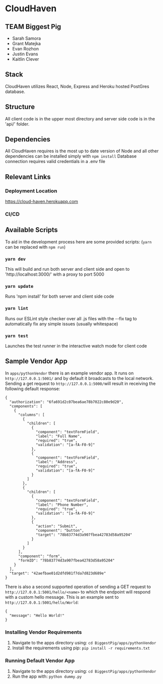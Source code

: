 # CloudHaven
## TEAM Biggest Pig
- Sarah Samora
- Grant Matejka
- Evan Rozhon
- Justin Evans
- Kaitlin Clever

## Stack

CloudHaven utilizes React, Node, Express and Heroku hosted PostGres database.

## Structure

All client code is in the upper most directory and server side code is in the 'api/' folder.

## Dependencies

All CloudHaven requires is the most up to date version of Node and all other dependencies can be installed simply with `npm install`
Database connection requires valid credentials in a .env file

## Relevant Links

### Deployment Location
https://cloud-haven.herokuapp.com

### CI/CD

## Available Scripts

To aid in the development process here are some provided scripts:
(`yarn` can be replaced with `npm run`)

### `yarn dev`

This will build and run both server and client side and open to 'http://localhost:3000/' with a proxy to port 5000

### `yarn update`

Runs 'npm install' for both server and client side code

### `yarn lint`

Runs our ESLint style checker over all .js files with the --fix tag to automatically fix any simple issues (usually whitespace)

### `yarn test`

Launches the test runner in the interactive watch mode for client code

## Sample Vendor App
In `apps/pythonVendor` there is an example vendor app. It runs on `http://127.0.0.1:5001/` and by default it broadcasts to the local network. Sending a get request to `http://127.0.0.1:5000/`will result in receiving the following default response: 
```
{
  "authorization": "6fa691d2c07bea6ae78b7022c80e9d20",
  "components": [
    {
      "columns": [
        {
          "children": [
            {
              "component": "textFormField",
              "label": "Full Name",
              "required": "true",
              "validation": "[a-fA-F0-9]"
            },
            {
              "component": "textFormField",
              "label": "Address",
              "required": "true",
              "validation": "[a-fA-F0-9]"
            }
          ]
        },
        {
          "children": [
            {
              "component": "textFormField",
              "label": "Phone Number",
              "required": "true",
              "validation": "[a-fA-F0-9]"
            },
            {
              "action": "Submit",
              "component": "button",
              "target": "78b83774d3a907fbea42783d58a95204"
            }
          ]
        }
      ],
      "component": "form",
      "formID": "78b83774d3a907fbea42783d58a95204"
    }
  ],
  "target": "42aefbae01d2dfd981f7da7d823d689e"
}
```
There is also a second supported operation of sending a GET request to `http://127.0.0.1:5001/hello/<name>` to which the endpoint will respond with a custom hello message. This is an example sent to `http://127.0.0.1:5001/hello/World`:
```
{
  "message": "Hello World!"
}
```
### Installing Vendor Requirements
1. Navigate to the apps directory using: `cd BiggestPig/apps/pythonVendor` 
2. Install the requirements using pip:  `pip install -r requirements.txt`

### Running Default Vendor App
1. Navigate to the apps directory using: `cd BiggestPig/apps/pythonVendor` 
2. Run the app with: `python dummy.py`
